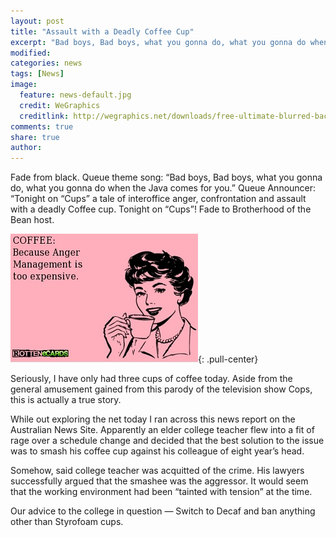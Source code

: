 ```yaml
---
layout: post
title: "Assault with a Deadly Coffee Cup"
excerpt: "Bad boys, Bad boys, what you gonna do, what you gonna do when the Java comes for you."
modified: 
categories: news
tags: [News]
image:
  feature: news-default.jpg
  credit: WeGraphics
  creditlink: http://wegraphics.net/downloads/free-ultimate-blurred-background-pack/
comments: true
share: true
author: 
---
```

Fade from black. Queue theme song: “Bad boys, Bad boys, what you gonna do, what you gonna do when the Java comes for you.” Queue Announcer: “Tonight on “Cups” a tale of interoffice anger, confrontation and assault with a deadly Coffee cup. Tonight on “Cups”! Fade to Brotherhood of the Bean host.

![Coffee Anger](/images/coffee-anger.png){: .pull-center}

Seriously, I have only had three cups of coffee today. Aside from the general amusement gained from this parody of the television show Cops, this is actually a true story.

While out exploring the net today I ran across this news report on the Australian News Site. Apparently an elder college teacher flew into a fit of rage over a schedule change and decided that the best solution to the issue was to smash his coffee cup against his colleague of eight year’s head.

Somehow, said college teacher was acquitted of the crime. His lawyers successfully argued that the smashee was the aggressor. It would seem that the working environment had been “tainted with tension” at the time.

Our advice to the college in question — Switch to Decaf and ban anything other than Styrofoam cups.